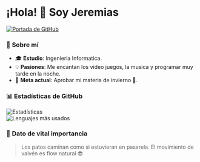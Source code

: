 # ¡Hola! 👋 Soy Jeremias

[![Portada de GitHub](https://via.placeholder.com/1024x400/33363/FFFFFF?text=Bienvenido+a+mi+perfil+)](https://github.com/tu-usuario)  

### 🌟 **Sobre mí**  
- 🎓 **Estudio**: Ingenieria Informatica.
- 💡 **Pasiones**: Me encantan los video juegos, la musica y programar muy tarde en la noche.  
- 🚀 **Meta actual**: Aprobar mi materia de invierno 🫡.  

### 📊 **Estadísticas de GitHub**  
![Estadísticas](https://github-readme-stats.vercel.app/api?username=tu-usuario&show_icons=true&theme=radical&hide_title=true)  
![Lenguajes más usados](https://github-readme-stats.vercel.app/api/top-langs/?username=tu-usuario&layout=compact&theme=dark)  


### 💬 **Dato de vital importancia**  
>  Los patos caminan como si estuvieran en pasarela. El movimiento de vaivén es flow natural 😎  
